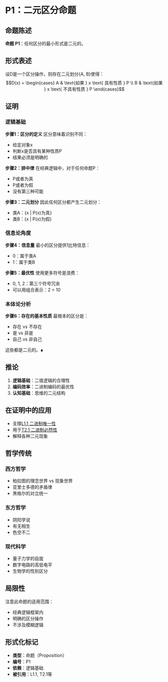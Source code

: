 # P1：二元区分命题

## 命题陈述

**命题 P1**：任何区分的最小形式是二元的。

## 形式表述

设D是一个区分操作，则存在二元划分{A, B}使得：
$$D(x) = \begin{cases}
A & \text{如果 } x \text{ 具有性质 } P \\
B & \text{如果 } x \text{ 不具有性质 } P
\end{cases}$$

## 证明

### 逻辑基础

**步骤1：区分的定义**
区分意味着识别不同：
- 给定对象x
- 判断x是否具有某种性质P
- 结果必须是明确的

**步骤2：排中律**
在经典逻辑中，对于任何命题P：
- P或者为真
- P或者为假
- 没有第三种可能

**步骤3：二元划分**
因此任何区分都产生二元划分：
- 类A：{x | P(x)为真}
- 类B：{x | P(x)为假}

### 信息论角度

**步骤4：信息量**
最小的区分提供1比特信息：
- 0：属于类A
- 1：属于类B

**步骤5：最优性**
使用更多符号是浪费：
- 0, 1, 2：第三个符号冗余
- 可以用组合表示：2 = 10

### 本体论分析

**步骤6：存在的基本性质**
最根本的区分是：
- 存在 vs 不存在
- 是 vs 非是
- 自己 vs 非自己

这些都是二元的。∎

## 推论

1. **逻辑基础**：二值逻辑的合理性
2. **编码效率**：二进制编码的最优性
3. **认知基础**：思维的二元结构

## 在证明中的应用

- 支撑[L1.1 二进制唯一性](L1-1-binary-uniqueness.md)
- 用于[T2.1 二进制必然性](T2-1-binary-necessity.md)
- 解释各种二元现象

## 哲学传统

### 西方哲学

- 柏拉图的理念世界 vs 现象世界
- 亚里士多德的矛盾律
- 黑格尔的对立统一

### 东方哲学

- 阴阳学说
- 有无相生
- 色空不二

### 现代科学

- 量子力学的自旋
- 数字电路的高低电平
- 生物学的性别区分

## 局限性

注意此命题的适用范围：
- 经典逻辑框架内
- 明确的区分操作
- 不涉及模糊逻辑

## 形式化标记

- **类型**：命题（Proposition）
- **编号**：P1
- **依赖**：逻辑基础
- **被引用**：L1.1, T2.1等